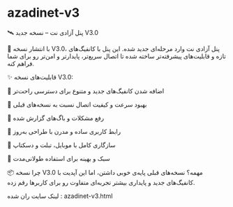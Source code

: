 # azadinet-v3
🛰 پنل آزادی نت – نسخه جدید V3.0

🚀 با انتشار نسخه V3.0، پنل آزادی نت وارد مرحله‌ای جدید شده.
این پنل با کانفیگ‌های تازه و قابلیت‌های پیشرفته‌تر ساخته شده تا اتصال سریع‌تر، پایدارتر و امن‌تر رو برای شما فراهم کنه.

✨ قابلیت‌های نسخه V3.0:

🔹 اضافه شدن کانفیگ‌های جدید و متنوع برای دسترسی راحت‌تر

🔹 بهبود سرعت و کیفیت اتصال نسبت به نسخه‌های قبلی

🔹 رفع مشکلات و باگ‌های گزارش شده

🔹 رابط کاربری ساده و مدرن با طراحی به‌روز

🔹 سازگاری کامل با موبایل، تبلت و دسکتاپ

🔹 سبک و بهینه برای استفاده طولانی‌مدت

📦 چرا نسخه V3.0 مهمه؟
نسخه‌های قبلی پایه‌ی خوبی داشتن، اما این آپدیت با کانفیگ‌های جدید و پایداری بیشتر تجربه‌ای متفاوت رو برای کاربرها رقم زده.

لینک سایت ران شده :
azadinet-v3.html
